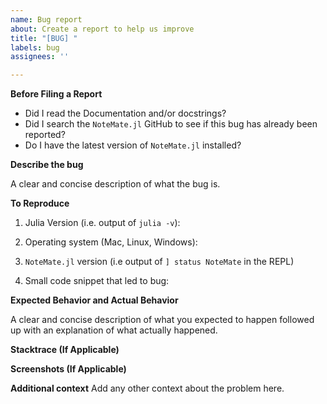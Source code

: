 ```yaml
---
name: Bug report
about: Create a report to help us improve
title: "[BUG] "
labels: bug
assignees: ''

---
```


**Before Filing a Report**

- Did I read the Documentation and/or docstrings?
- Did I search the `NoteMate.jl` GitHub to see if this bug has already been reported?
- Do I have the latest version of `NoteMate.jl` installed? 

**Describe the bug**

A clear and concise description of what the bug is.

**To Reproduce**

1. Julia Version (i.e. output of `julia -v`):

2. Operating system (Mac, Linux, Windows):

3. `NoteMate.jl` version (i.e output of `] status NoteMate` in the REPL)

4. Small code snippet that led to bug:

**Expected Behavior and Actual Behavior**

A clear and concise description of what you expected to happen followed up with an explanation of what actually happened.

**Stacktrace (If Applicable)**

**Screenshots (If Applicable)**

**Additional context**
Add any other context about the problem here.
